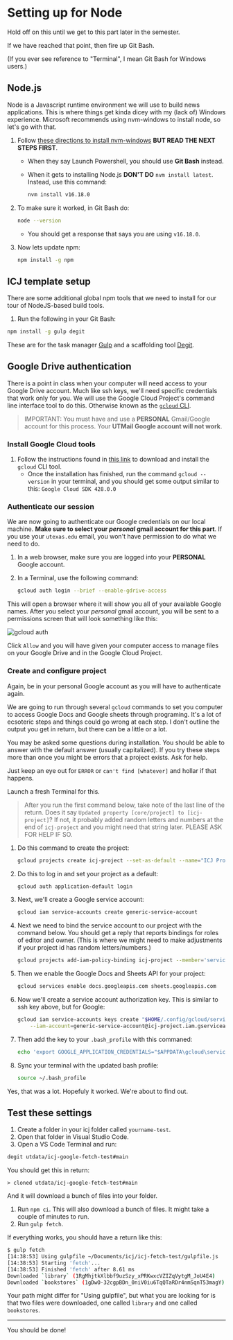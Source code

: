 # Setting up for Node

Hold off on this until we get to this part later in the semester.

If we have reached that point, then fire up Git Bash.

(If you ever see reference to "Terminal", I mean Git Bash for Windows users.)

## Node.js

Node is a Javascript runtime environment we will use to build news applications. This is where things get kinda dicey with my (lack of) Windows experience. Microsoft recommends using nvm-windows to install node, so let's go with that.

1. Follow [these directions to install nvm-windows](https://docs.microsoft.com/en-us/windows/nodejs/setup-on-windows) **BUT READ THE NEXT STEPS FIRST**.
    - When they say Launch Powershell, you should use **Git Bash** instead.
    - When it gets to installing Node.js **DON'T DO** `nvm install latest`. Instead, use this command:

      ```bash
      nvm install v16.18.0
      ```

2. To make sure it worked, in Git Bash do:

      ```bash
      node --version
      ```

    - You should get a response that says you are using `v16.18.0`.
3. Now lets update npm:

    ```bash
    npm install -g npm
    ```

## ICJ template setup

There are some additional global npm tools that we need to install for our tour of NodeJS-based build tools.

1. Run the following in your Git Bash:

```bash
npm install -g gulp degit
```

These are for the task manager [Gulp](https://gulpjs.com/) and a scaffolding tool [Degit](https://www.npmjs.com/package/degit).

## Google Drive authentication

There is a point in class when your computer will need access to your Google Drive account. Much like ssh keys, we'll need specific credentials that work only for you. We will use the Google Cloud Project's command line interface tool to do this.
Otherwise known as the [`gcloud` CLI](https://cloud.google.com/sdk/gcloud).

> IMPORTANT: You must have and use a **PERSONAL** Gmail/Google account for this process. Your **UTMail Google account will not work**.

### Install Google Cloud tools

1. Follow the instructions found in [this link](https://www.educative.io/answers/how-to-install-google-cloud-cli-on-windows) to download and install the `gcloud` CLI tool.
   - Once the installation has finished, run the command `gcloud --version` in your terminal, and you should get some output similar to this: `Google Cloud SDK 428.0.0`

### Authenticate our session

We are now going to authenticate our Google credentials on our local machine. **Make sure to select your _personal_ gmail account for this part**. If you use your `utexas.edu` email, you won't have permission to do what we need to do.

1. In a web browser, make sure you are logged into your **PERSONAL** Google account.
1. In a Terminal, use the following command:

    ```bash
    gcloud auth login --brief --enable-gdrive-access
    ```

This will open a browser where it will show you all of your available Google names. After you select your _personal_ gmail account, you will be sent to a permissions screen that will look something like this:

![gcloud auth](images/gcloud_cli_permissions.png)

Click `Allow` and you will have given your computer access to manage files on your Google Drive and in the Google Cloud Project.

### Create and configure project

Again, be in your personal Google account as you will have to authenticate again.

We are going to run through several `gcloud` commands to set you computer to access Google Docs and Google sheets through programing. It's a lot of ecsoteric steps and things could go wrong at each step. I don't outline the output you get in return, but there can be a little or a lot.

You may be asked some questions during installation. You should be able to answer with the default answer (usually capitalized). If you try these steps more than once you might be errors that a project exists. Ask for help.

Just keep an eye out for `ERROR` or `can't find [whatever]` and hollar if that happens.

Launch a fresh Terminal for this.

> After you run the first command below, take note of the last line of the return. Does it say `Updated property [core/project] to [icj-project]`? If not, it probably added random letters and numbers at the end of `icj-project` and you might need that string later. PLEASE ASK FOR HELP IF SO.

1. Do this command to create the project:

    ```bash
    gcloud projects create icj-project --set-as-default --name="ICJ Project"
    ```

1. Do this to log in and set your project as a default:

    ```bash
    gcloud auth application-default login
    ```

1. Next, we'll create a Google service account:

    ```bash
    gcloud iam service-accounts create generic-service-account
    ```

1. Next we need to bind the service account to our project with the command below. You should get a reply that reports bindings for roles of editor and owner. (This is where we might need to make adjustments if your project id has random letters/numbers.)

    ```bash
    gcloud projects add-iam-policy-binding icj-project --member='serviceAccount:generic-service-account@icj-project.iam.gserviceaccount.com' --role='roles/editor'
    ```

1. Then we enable the Google Docs and Sheets API for your project:

    ```bash
    gcloud services enable docs.googleapis.com sheets.googleapis.com
    ```

1. Now we'll create a service account authorization key. This is similar to ssh key above, but for Google:

    ```bash
    gcloud iam service-accounts keys create "$HOME/.config/gcloud/service_account_key.json" \
        --iam-account=generic-service-account@icj-project.iam.gserviceaccount.com
    ```

1. Then add the key to your `.bash_profile` with this commaned:

    ```bash
    echo 'export GOOGLE_APPLICATION_CREDENTIALS="$APPDATA\gcloud\service_account_key.json"' >>~\.bash_profile
    ```

1. Sync your terminal with the updated bash profile:

    ```bash
    source ~/.bash_profile
    ```

Yes, that was a lot. Hopefuly it worked. We're about to find out.

## Test these settings

1. Create a folder in your icj folder called `yourname-test`.
2. Open that folder in Visual Studio Code.
3. Open a VS Code Terminal and run:

```bash
degit utdata/icj-google-fetch-test#main
```

You should get this in return:

`> cloned utdata/icj-google-fetch-test#main`

And it will download a bunch of files into your folder.

1. Run `npm ci`. This will also download a bunch of files. It might take a couple of minutes to run.
2. Run `gulp fetch`.

If everything works, you should have a return like this:

``` bash
$ gulp fetch
[14:38:53] Using gulpfile ~/Documents/icj/icj-fetch-test/gulpfile.js
[14:38:53] Starting 'fetch'...
[14:38:53] Finished 'fetch' after 8.61 ms
Downloaded `library` (1RgMhjtkXlbbf9uzSzy_xPRKwxcVZIZqVytgM_JoU4E4)
Downloaded `bookstores` (1gDwO-32cgpBDn_0niV0iu6TqQTaRDr4nmSqnT53magY)
```

Your path might differ for "Using gulpfile", but what you are looking for is that two files were downloaded, one called `library` and one called `bookstores`.

----

You should be done!
